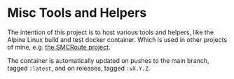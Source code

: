 Misc Tools and Helpers
======================

The intention of this project is to host various tools and helpers,
like the Alpine Linux build and test docker container.  Which is
used in other projects of mine, e.g. [the SMCRoute project][1].

The container is automatically updated on pushes to the main branch,
tagged `:latest`, and on releases, tagged `:vX.Y.Z`.


[1]: https://github.com/troglobit/smcroute/
